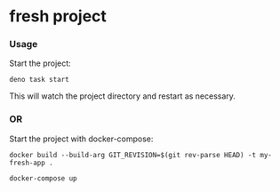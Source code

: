 # fresh project

### Usage

Start the project:

```
deno task start
```

This will watch the project directory and restart as necessary.

### OR

Start the project with docker-compose:

```
docker build --build-arg GIT_REVISION=$(git rev-parse HEAD) -t my-fresh-app .
```


```
docker-compose up
```
